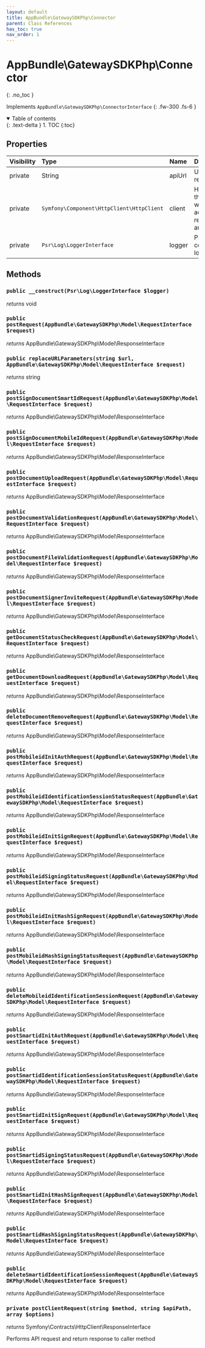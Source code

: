 ```yaml
---
layout: default
title: AppBundle\GatewaySDKPhp\Connector
parent: Class References
has_toc: true
nav_order: 1
---
```


# AppBundle\GatewaySDKPhp\Connector
{: .no_toc }

Implements `AppBundle\GatewaySDKPhp\ConnectorInterface`
{: .fw-300 .fs-6 }

<details open markdown="block">
  <summary>
    Table of contents
  </summary>
  {: .text-delta }
1. TOC
{:toc}
</details>

## Properties

| Visibility | Type | Name | Description |
| :--- | :--- | :--- | :--- |
| private | String | apiUrl | URL of the request |
| private | `Symfony\Component\HttpClient\HttpClient` | client | Holds client through which actual API requests are made |
| private | `Psr\Log\LoggerInterface` | logger | PSR compatible logger |


## Methods

### `public __construct(Psr\Log\LoggerInterface $logger)`

*returns* void


### `public postRequest(AppBundle\GatewaySDKPhp\Model\RequestInterface $request)`

*returns* AppBundle\GatewaySDKPhp\Model\ResponseInterface


### `public replaceURLParameters(string $url, AppBundle\GatewaySDKPhp\Model\RequestInterface $request)`

*returns* string


### `public postSignDocumentSmartIdRequest(AppBundle\GatewaySDKPhp\Model\RequestInterface $request)`

*returns* AppBundle\GatewaySDKPhp\Model\ResponseInterface


### `public postSignDocumentMobileIdRequest(AppBundle\GatewaySDKPhp\Model\RequestInterface $request)`

*returns* AppBundle\GatewaySDKPhp\Model\ResponseInterface


### `public postDocumentUploadRequest(AppBundle\GatewaySDKPhp\Model\RequestInterface $request)`

*returns* AppBundle\GatewaySDKPhp\Model\ResponseInterface


### `public postDocumentValidationRequest(AppBundle\GatewaySDKPhp\Model\RequestInterface $request)`

*returns* AppBundle\GatewaySDKPhp\Model\ResponseInterface


### `public postDocumentFileValidationRequest(AppBundle\GatewaySDKPhp\Model\RequestInterface $request)`

*returns* AppBundle\GatewaySDKPhp\Model\ResponseInterface


### `public postDocumentSignerInviteRequest(AppBundle\GatewaySDKPhp\Model\RequestInterface $request)`

*returns* AppBundle\GatewaySDKPhp\Model\ResponseInterface


### `public getDocumentStatusCheckRequest(AppBundle\GatewaySDKPhp\Model\RequestInterface $request)`

*returns* AppBundle\GatewaySDKPhp\Model\ResponseInterface


### `public getDocumentDownloadRequest(AppBundle\GatewaySDKPhp\Model\RequestInterface $request)`

*returns* AppBundle\GatewaySDKPhp\Model\ResponseInterface


### `public deleteDocumentRemoveRequest(AppBundle\GatewaySDKPhp\Model\RequestInterface $request)`

*returns* AppBundle\GatewaySDKPhp\Model\ResponseInterface


### `public postMobileidInitAuthRequest(AppBundle\GatewaySDKPhp\Model\RequestInterface $request)`

*returns* AppBundle\GatewaySDKPhp\Model\ResponseInterface


### `public postMobileidIdentificationSessionStatusRequest(AppBundle\GatewaySDKPhp\Model\RequestInterface $request)`

*returns* AppBundle\GatewaySDKPhp\Model\ResponseInterface


### `public postMobileidInitSignRequest(AppBundle\GatewaySDKPhp\Model\RequestInterface $request)`

*returns* AppBundle\GatewaySDKPhp\Model\ResponseInterface


### `public postMobileidSigningStatusRequest(AppBundle\GatewaySDKPhp\Model\RequestInterface $request)`

*returns* AppBundle\GatewaySDKPhp\Model\ResponseInterface


### `public postMobileidInitHashSignRequest(AppBundle\GatewaySDKPhp\Model\RequestInterface $request)`

*returns* AppBundle\GatewaySDKPhp\Model\ResponseInterface


### `public postMobileidHashSigningStatusRequest(AppBundle\GatewaySDKPhp\Model\RequestInterface $request)`

*returns* AppBundle\GatewaySDKPhp\Model\ResponseInterface


### `public deleteMobileidIdentificationSessionRequest(AppBundle\GatewaySDKPhp\Model\RequestInterface $request)`

*returns* AppBundle\GatewaySDKPhp\Model\ResponseInterface


### `public postSmartidInitAuthRequest(AppBundle\GatewaySDKPhp\Model\RequestInterface $request)`

*returns* AppBundle\GatewaySDKPhp\Model\ResponseInterface


### `public postSmartidIdentificationSessionStatusRequest(AppBundle\GatewaySDKPhp\Model\RequestInterface $request)`

*returns* AppBundle\GatewaySDKPhp\Model\ResponseInterface


### `public postSmartidInitSignRequest(AppBundle\GatewaySDKPhp\Model\RequestInterface $request)`

*returns* AppBundle\GatewaySDKPhp\Model\ResponseInterface


### `public postSmartidSigningStatusRequest(AppBundle\GatewaySDKPhp\Model\RequestInterface $request)`

*returns* AppBundle\GatewaySDKPhp\Model\ResponseInterface


### `public postSmartidInitHashSignRequest(AppBundle\GatewaySDKPhp\Model\RequestInterface $request)`

*returns* AppBundle\GatewaySDKPhp\Model\ResponseInterface


### `public postSmartidHashSigningStatusRequest(AppBundle\GatewaySDKPhp\Model\RequestInterface $request)`

*returns* AppBundle\GatewaySDKPhp\Model\ResponseInterface


### `public deleteSmartidIdentificationSessionRequest(AppBundle\GatewaySDKPhp\Model\RequestInterface $request)`

*returns* AppBundle\GatewaySDKPhp\Model\ResponseInterface


### `private postClientRequest(string $method, string $apiPath, array $options)`

*returns* Symfony\Contracts\HttpClient\ResponseInterface

Performs API request and return response to caller method

